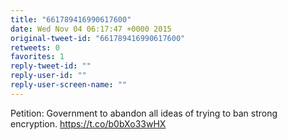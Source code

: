 ```yaml
---
title: "661789416990617600"
date: Wed Nov 04 06:17:47 +0000 2015
original-tweet-id: "661789416990617600"
retweets: 0
favorites: 1
reply-tweet-id: ""
reply-user-id: ""
reply-user-screen-name: ""
---
```

Petition: Government to abandon all ideas of trying to ban strong encryption. <a href="https://t.co/b0bXo33wHX">https://t.co/b0bXo33wHX</a>
